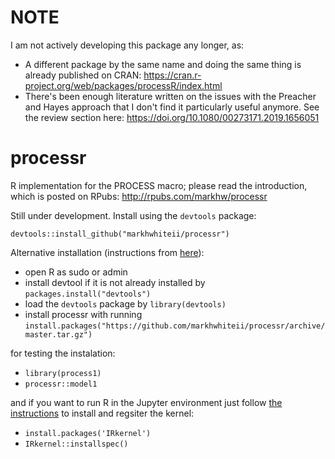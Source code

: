 # NOTE
I am not actively developing this package any longer, as:
- A different package by the same name and doing the same thing is already published on CRAN: https://cran.r-project.org/web/packages/processR/index.html 
- There's been enough literature written on the issues with the Preacher and Hayes approach that I don't find it particularly useful anymore. See the review section here: https://doi.org/10.1080/00273171.2019.1656051

# processr
R implementation for the PROCESS macro; please read the introduction, which is posted on RPubs: http://rpubs.com/markhw/processr

Still under development. Install using the `devtools` package:

`devtools::install_github("markhwhiteii/processr")`

Alternative installation (instructions from [here](https://stackoverflow.com/a/60296961/4999991)):

 - open R as sudo or admin
 - install devtool if it is not already installed by `packages.install("devtools")` 
 - load the `devtools` package by `library(devtools)`
 - install processr with running `install.packages("https://github.com/markhwhiteii/processr/archive/master.tar.gz")`

for testing the instalation:

 - `library(process1)`
 - `processr::model1`

and if you want to run R in the Jupyter environment just follow [the instructions](https://github.com/IRkernel/IRkernel) to install and regsiter the kernel:

 - `install.packages('IRkernel')`
 - `IRkernel::installspec()`



